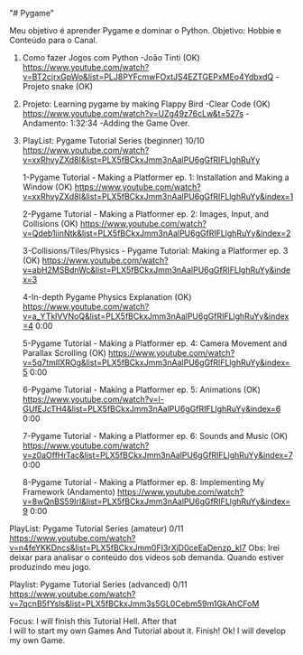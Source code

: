"# Pygame" 

Meu objetivo é aprender Pygame e dominar o Python. 
Objetivo: Hobbie e Conteúdo para o Canal.  

1) Como fazer Jogos com Python -João Tinti (OK)
https://www.youtube.com/watch?v=BT2cjrxGpWo&list=PLJ8PYFcmwFOxtJS4EZTGEPxMEo4YdbxdQ
-Projeto snake (OK)


2) Projeto: Learning pygame by making Flappy Bird -Clear Code (OK)
https://www.youtube.com/watch?v=UZg49z76cLw&t=527s
-Andamento: 1:32:34 -Adding the Game Over.


3) PlayList: Pygame Tutorial Series (beginner) 10/10 
https://www.youtube.com/watch?v=xxRhvyZXd8I&list=PLX5fBCkxJmm3nAalPU6gGfRIFLlghRuYy

    1-Pygame Tutorial - Making a Platformer ep. 1: Installation and Making a Window (OK)
    https://www.youtube.com/watch?v=xxRhvyZXd8I&list=PLX5fBCkxJmm3nAalPU6gGfRIFLlghRuYy&index=1

    2-Pygame Tutorial - Making a Platformer ep. 2: Images, Input, and Collisions (OK)
    https://www.youtube.com/watch?v=Qdeb1iinNtk&list=PLX5fBCkxJmm3nAalPU6gGfRIFLlghRuYy&index=2

    3-Collisions/Tiles/Physics - Pygame Tutorial: Making a Platformer ep. 3 (OK)
    https://www.youtube.com/watch?v=abH2MSBdnWc&list=PLX5fBCkxJmm3nAalPU6gGfRIFLlghRuYy&index=3

    4-In-depth Pygame Physics Explanation (OK)
    https://www.youtube.com/watch?v=a_YTklVVNoQ&list=PLX5fBCkxJmm3nAalPU6gGfRIFLlghRuYy&index=4
    0:00

    5-Pygame Tutorial - Making a Platformer ep. 4: Camera Movement and Parallax Scrolling (OK)
    https://www.youtube.com/watch?v=5q7tmIlXROg&list=PLX5fBCkxJmm3nAalPU6gGfRIFLlghRuYy&index=5
    0:00

    6-Pygame Tutorial - Making a Platformer ep. 5: Animations (OK)
    https://www.youtube.com/watch?v=l-GUfEJcTH4&list=PLX5fBCkxJmm3nAalPU6gGfRIFLlghRuYy&index=6
    0:00

    7-Pygame Tutorial - Making a Platformer ep. 6: Sounds and Music (OK)
    https://www.youtube.com/watch?v=z0aOffHrTac&list=PLX5fBCkxJmm3nAalPU6gGfRIFLlghRuYy&index=7
    0:00

    8-Pygame Tutorial - Making a Platformer ep. 8: Implementing My Framework (Andamento)
    https://www.youtube.com/watch?v=8wQnBS59IrI&list=PLX5fBCkxJmm3nAalPU6gGfRIFLlghRuYy&index=9
    0:00

PlayList: Pygame Tutorial Series (amateur) 0/11
https://www.youtube.com/watch?v=n4feYKKDncs&list=PLX5fBCkxJmm0FI3rXjD0ceEaDenzp_kI7
Obs: Irei deixar para analisar o conteúdo dos vídeos sob demanda. Quando estiver produzindo meu jogo. 


Playlist: Pygame Tutorial Series (advanced) 0/11
https://www.youtube.com/watch?v=7qcnB5fYsIs&list=PLX5fBCkxJmm3s5GL0Cebm59m1GkAhCFoM


Focus: I will finish this Tutorial Hell. After that  
I will to start my own Games And Tutorial about it. 
Finish! Ok! I will develop my own Game. 